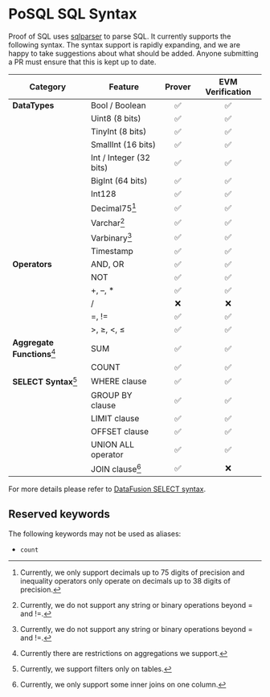 # PoSQL SQL Syntax

Proof of SQL uses [sqlparser](https://github.com/apache/datafusion-sqlparser-rs) to parse SQL. It currently supports the following syntax. The syntax support is rapidly expanding, and we are happy to take suggestions about what should be added. Anyone submitting a PR must ensure that this is kept up to date.

| **Category**             | **Feature**               | **Prover** | **EVM Verification** |
|--------------------------|---------------------------|:----------:|:--------------------:|
| **DataTypes**            | Bool / Boolean            | ✅        | ✅                  |
|                          | Uint8 (8 bits)            | ✅        | ✅                  |
|                          | TinyInt (8 bits)          | ✅        | ✅                  |
|                          | SmallInt (16 bits)        | ✅        | ✅                  |
|                          | Int / Integer (32 bits)   | ✅        | ✅                  |
|                          | BigInt (64 bits)          | ✅        | ✅                  |
|                          | Int128                    | ✅        | ✅                  |
|                          | Decimal75[^4]                 | ✅        | ✅                  |
|                          | Varchar[^1]               | ✅        | ✅                  |
|                          | Varbinary[^1]             | ✅        | ✅                  |
|                          | Timestamp                 | ✅        | ✅                  |
| **Operators**            | AND, OR                   | ✅        | ✅                  |
|                          | NOT                       | ✅        | ✅                  |
|                          | +, –, *                   | ✅        | ✅                  |
|                          | /                         | ❌        | ❌                  |
|                          | =, !=                     | ✅        | ✅                  |
|                          | >, ≥, <, ≤                | ✅        | ✅                  |
| **Aggregate Functions**[^3]  | SUM                       | ✅        | ✅                  |
|                          | COUNT                     | ✅        | ✅                  |
| **SELECT Syntax**[^5]        | WHERE clause              | ✅        | ✅                  |
|                          | GROUP BY clause           | ✅        | ✅                  |
|                          | LIMIT clause              | ✅        | ✅                  |
|                          | OFFSET clause             | ✅        | ✅                  |
|                          | UNION ALL operator        | ✅        | ✅                  |
|                          | JOIN clause[^2]           | ✅        | ❌                  |


[^1]: Currently, we do not support any string or binary operations beyond = and !=.
[^2]: Currently, we only support some inner joins on one column.
[^3]: Currently there are restrictions on aggregations we support.
[^4]: Currently, we only support decimals up to 75 digits of precision and inequality operators only operate on decimals up to 38 digits of precision.
[^5]: Currently, we support filters only on tables.

For more details please refer to [DataFusion SELECT syntax](https://datafusion.apache.org/user-guide/sql/select.html).

## Reserved keywords

The following keywords may not be used as aliases:
- `count`
